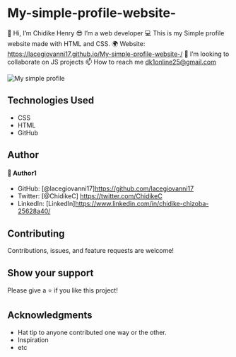 # My-simple-profile-website-
👋 Hi, I’m Chidike Henry 
😎 I’m a web developer 
💻 This is my Simple profile website  made with HTML and CSS. 
🌍 Website:  https://lacegiovanni17.github.io/My-simple-profile-website-/
💞️ I’m looking to collaborate on JS projects 
📫 How to reach me dk1online25@gmail.com

![My simple profile](https://user-images.githubusercontent.com/30509335/193796190-9985f384-518d-49f2-b077-e27927ae9919.PNG)


## Technologies Used
* CSS
* HTML
* GitHub

## Author

#### 👤 Author1
- GitHub: [@lacegiovanni17]https://github.com/lacegiovanni17
- Twitter: [@ChidikeC] https://twitter.com/ChidikeC
- LinkedIn: [LinkedIn]https://www.linkedin.com/in/chidike-chizoba-25628a40/

## Contributing 
Contributions, issues, and feature requests are welcome!

## Show your support
Please give a ⭐️ if you like this project! 

## Acknowledgments
- Hat tip to anyone contributed one way or the other.
- Inspiration
- etc
